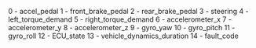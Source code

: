 0 - accel_pedal
1 - front_brake_pedal
2 - rear_brake_pedal
3 - steering
4 - left_torque_demand
5 - right_torque_demand
6 - accelerometer_x
7 - accelerometer_y
8 - accelerometer_z
9 - gyro_yaw
10 - gyro_pitch
11 - gyro_roll
12 - ECU_state
13 - vehicle_dynamics_duration
14 - fault_code 
